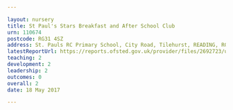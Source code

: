 ```yaml
---

layout: nursery
title: St Paul's Stars Breakfast and After School Club
urn: 110674
postcode: RG31 4SZ
address: St. Pauls RC Primary School, City Road, Tilehurst, READING, RG31 4SZ
latestReportUrl: https://reports.ofsted.gov.uk/provider/files/2692723/urn/110674.pdf
teaching: 2
development: 2
leadership: 2
outcomes: 0
overall: 2
date: 18 May 2017

---
```

